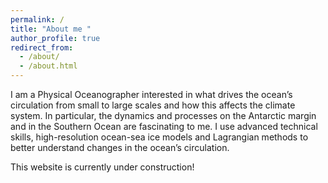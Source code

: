 ```yaml
---
permalink: /
title: "About me "
author_profile: true
redirect_from: 
  - /about/
  - /about.html
---
```



I am a Physical Oceanographer interested in what drives the ocean’s circulation from small to large scales and how this affects the climate system. In particular, the dynamics and processes on the Antarctic margin and in the Southern Ocean are fascinating to me. I use advanced technical skills, high-resolution ocean-sea ice models and Lagrangian methods to better understand changes in the ocean’s circulation.

This website is currently under construction!
